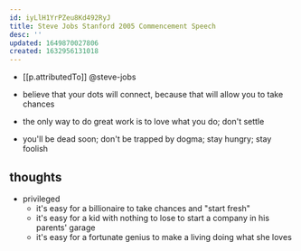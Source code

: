 ```yaml
---
id: iyLlH1YrPZeu8Kd492RyJ
title: Steve Jobs Stanford 2005 Commencement Speech
desc: ''
updated: 1649870027806
created: 1632956131018
---
```



- [[p.attributedTo]] @steve-jobs

- believe that your dots will connect, because that will allow you to take chances
- the only way to do great work is to love what you do; don't settle
- you'll be dead soon; don't be trapped by dogma; stay hungry; stay foolish

## thoughts

- privileged
  - it's easy for a billionaire to take chances and "start fresh"
  - it's easy for a kid with nothing to lose to start a company in his parents' garage
  - it's easy for a fortunate genius to make a living doing what she loves
